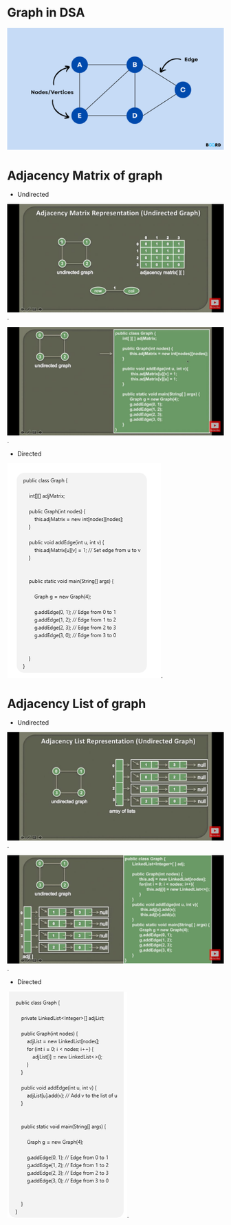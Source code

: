 # Graph in DSA

![Local Image](./images/Graphs-in-DSA.png)

# Adjacency Matrix of graph  

- Undirected 

![Local Image](./images/image-1.jpeg).

![Local Image](./images/image-2.jpeg).

- Directed 

![Local Image](./images/image-3-1.png).


# Adjacency List of graph

- Undirected 

![Local Image](./images/image-2-1.jpeg).

![Local Image](./images/image-2-2.jpeg).

- Directed

![Local Image](./images/image-3-2.png).


